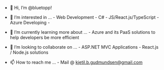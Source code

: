 - 👋 Hi, I’m @bluetopp!
- 👀 I’m interested in ...
      - Web Development
      - C#
      - JS/React.js/TypeScript
      - Azure Developing
      - 
- 🌱 I’m currently learning more about ... 
      - Azure and its PaaS solutions to help developers be more efficient

- 💞️ I’m looking to collaborate on ...
      - ASP.NET MVC Applications
      - React.js / Node.js solutions

- 📫 How to reach me ...
      - Mail @ kjetil.b.gudmundsen@gmail.com

<!---
bluetopp/bluetopp is a ✨ special ✨ repository because its `README.md` (this file) appears on your GitHub profile.
You can click the Preview link to take a look at your changes.
--->
